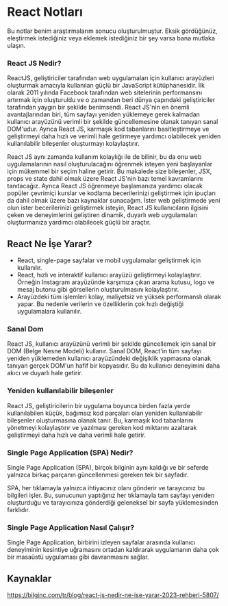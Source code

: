 # React Notları

Bu notlar benim araştırmalarım sonucu oluşturulmuştur. Eksik gördüğünüz, eleştirmek istediğiniz veya eklemek istediğiniz bir şey varsa bana mutlaka ulaşın.

### React JS Nedir?

ReactJS, geliştiriciler tarafından web uygulamaları için kullanıcı arayüzleri oluşturmak amacıyla kullanılan güçlü bir JavaScript kütüphanesidir. İlk olarak 2011 yılında Facebook tarafından web sitelerinin performansını artırmak için oluşturuldu ve o zamandan beri dünya çapındaki geliştiriciler tarafından yaygın bir şekilde benimsendi. React JS'nin en önemli avantajlarından biri, tüm sayfayı yeniden yüklemeye gerek kalmadan kullanıcı arayüzünü verimli bir şekilde güncellemesine olanak tanıyan sanal DOM'udur. Ayrıca React JS, karmaşık kod tabanlarını basitleştirmeye ve geliştirmeyi daha hızlı ve verimli hale getirmeye yardımcı olabilecek yeniden kullanılabilir bileşenler oluşturmayı kolaylaştırır.

React JS aynı zamanda kullanım kolaylığı ile de bilinir, bu da onu web uygulamalarının nasıl oluşturulacağını öğrenmek isteyen yeni başlayanlar için mükemmel bir seçim haline getirir. Bu makalede size bileşenler, JSX, props ve state dahil olmak üzere React JS'nin bazı temel kavramlarını tanıtacağız. Ayrıca React JS öğrenmeye başlamanıza yardımcı olacak popüler çevrimiçi kurslar ve kodlama becerilerinizi geliştirmek için ipuçları da dahil olmak üzere bazı kaynaklar sunacağım. İster web geliştirmede yeni olun ister becerilerinizi geliştirmek isteyin, React JS kullanıcıların ilgisini çeken ve deneyimlerini geliştiren dinamik, duyarlı web uygulamaları oluşturmanıza yardımcı olabilecek güçlü bir araçtır.

## React Ne İşe Yarar?

-   React, single-page sayfalar ve mobil uygulamalar geliştirmek için kullanılır.
-   React, hızlı ve interaktif kullanıcı arayüzü geliştirmeyi kolaylaştırır. Örneğin Instagram arayüzünde karşımıza çıkan arama kutusu, logo ve mesaj butonu gibi görsellerin oluşturulmasını kolaylaştırır.
-   Arayüzdeki tüm işlemleri kolay, maliyetsiz ve yüksek performanslı olarak yapar. Bu nedenle verilerin ve özelliklerin çok hızlı değiştiği uygulamalara kullanılır.

### Sanal Dom

React JS, kullanıcı arayüzünü verimli bir şekilde güncellemek için sanal bir DOM (Belge Nesne Modeli) kullanır. Sanal DOM, React'in tüm sayfayı yeniden yüklemeden kullanıcı arayüzündeki değişiklik yapmasına olanak tanıyan gerçek DOM'un hafif bir kopyasıdır. Bu da kullanıcı deneyimini daha akıcı ve duyarlı hale getirir.

### Yeniden kullanılabilir bileşenler

React JS, geliştiricilerin bir uygulama boyunca birden fazla yerde kullanılabilen küçük, bağımsız kod parçaları olan yeniden kullanılabilir bileşenler oluşturmasına olanak tanır. Bu, karmaşık kod tabanlarını yönetmeyi kolaylaştırır ve yazılması gereken kod miktarını azaltarak geliştirmeyi daha hızlı ve daha verimli hale getirir.

### Single Page Application (SPA) Nedir?

Single Page Application (SPA), birçok bilginin aynı kaldığı ve bir seferde yalnızca birkaç parçanın güncellenmesi gereken tek bir sayfadır.

SPA, her tıklamayla yalnızca ihtiyacınız olanı gönderir ve tarayıcınız bu bilgileri işler. Bu, sunucunun yaptığınız her tıklamayla tam sayfayı yeniden oluşturduğu ve tarayıcınıza gönderdiği geleneksel bir sayfa yüklemesinden farklıdır.

### Single Page Application Nasıl Çalışır?

Single Page Application, birbirini izleyen sayfalar arasında kullanıcı deneyiminin kesintiye uğramasını ortadan kaldırarak uygulamanın daha çok bir masaüstü uygulaması gibi davranmasını sağlar.

## Kaynaklar

https://bilginc.com/tr/blog/react-js-nedir-ne-ise-yarar-2023-rehberi-5807/
